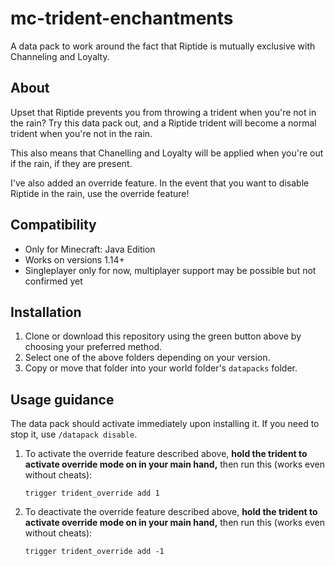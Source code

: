 # mc-trident-enchantments
A data pack to work around the fact that Riptide is mutually exclusive with Channeling and Loyalty.
## About ##
Upset that Riptide prevents you from throwing a trident when you're not in the rain? Try this data pack out, and a Riptide trident will become a normal trident when you're not in the rain.

This also means that Chanelling and Loyalty will be applied when you're out if the rain, if they are present.

I've also added an override feature. In the event that you want to disable Riptide in the rain, use the override feature!
## Compatibility ##
- Only for Minecraft: Java Edition
- Works on versions 1.14+
- Singleplayer only for now, multiplayer support may be possible but not confirmed yet
## Installation ##
1. Clone or download this repository using the green button above by choosing your preferred method.
2. Select one of the above folders depending on your version.
3. Copy or move that folder into your world folder's `datapacks` folder.
## Usage guidance ##
The data pack should activate immediately upon installing it. If you need to stop it, use `/datapack disable`.
1. To activate the override feature described above, **hold the trident to activate override mode on in your main hand,** then run this (works even without cheats):

       trigger trident_override add 1
2. To deactivate the override feature described above, **hold the trident to activate override mode on in your main hand,** then run this (works even without cheats):

       trigger trident_override add -1
